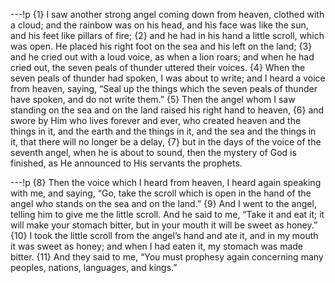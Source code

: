 ---!p
{1} I saw another strong angel coming down from heaven, clothed with
a cloud; and the rainbow was on his head, and his face was like the sun, and his feet like pillars of fire; {2} and he had in his hand a little scroll, which was open. He placed his right foot on the sea and his left on the land; {3} and he cried out with a loud voice, as when a lion roars; and when he had cried out, the seven peals of thunder uttered their voices. {4} When the seven peals of thunder had spoken, I was about to write; and I heard a voice from heaven, saying, “Seal up the things which the seven peals of thunder have spoken, and do not write them.” {5} Then the angel whom I saw standing on the sea and on the land raised his right hand to heaven, {6} and swore by Him who lives forever and ever, who created heaven and the things in it, and the earth and the things in it, and the sea and the things in it, that there will no longer be a delay, {7} but in the days of the voice of the seventh angel, when he is about to sound, then the mystery of God is finished, as He announced to His servants the prophets.

---!p
{8} Then the voice which I heard from heaven, I heard again speaking with me, and saying, “Go, take the scroll which is open in the hand of the angel who stands on the sea and on the land.” {9} And I went to the angel, telling him to give me the little scroll. And he said to me, “Take it and eat it; it will make your stomach bitter, but in your mouth it will be sweet as honey.” {10} I took the little scroll from the angel’s hand and ate it, and in my mouth it was sweet as honey; and when I had eaten it, my stomach was made bitter. {11} And they said to me, “You must prophesy again concerning many peoples, nations, languages, and kings.”
